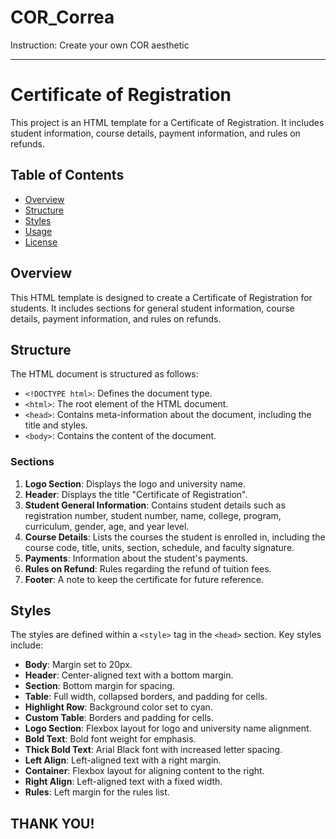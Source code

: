 # COR_Correa
Instruction: Create your own COR aesthetic

---

# Certificate of Registration

This project is an HTML template for a Certificate of Registration. It includes student information, course details, payment information, and rules on refunds.

## Table of Contents

- [Overview](#overview)
- [Structure](#structure)
- [Styles](#styles)
- [Usage](#usage)
- [License](#license)

## Overview

This HTML template is designed to create a Certificate of Registration for students. It includes sections for general student information, course details, payment information, and rules on refunds.

## Structure

The HTML document is structured as follows:

- `<!DOCTYPE html>`: Defines the document type.
- `<html>`: The root element of the HTML document.
- `<head>`: Contains meta-information about the document, including the title and styles.
- `<body>`: Contains the content of the document.

### Sections

1. **Logo Section**: Displays the logo and university name.
2. **Header**: Displays the title "Certificate of Registration".
3. **Student General Information**: Contains student details such as registration number, student number, name, college, program, curriculum, gender, age, and year level.
4. **Course Details**: Lists the courses the student is enrolled in, including the course code, title, units, section, schedule, and faculty signature.
5. **Payments**: Information about the student's payments.
6. **Rules on Refund**: Rules regarding the refund of tuition fees.
7. **Footer**: A note to keep the certificate for future reference.

## Styles

The styles are defined within a `<style>` tag in the `<head>` section. Key styles include:

- **Body**: Margin set to 20px.
- **Header**: Center-aligned text with a bottom margin.
- **Section**: Bottom margin for spacing.
- **Table**: Full width, collapsed borders, and padding for cells.
- **Highlight Row**: Background color set to cyan.
- **Custom Table**: Borders and padding for cells.
- **Logo Section**: Flexbox layout for logo and university name alignment.
- **Bold Text**: Bold font weight for emphasis.
- **Thick Bold Text**: Arial Black font with increased letter spacing.
- **Left Align**: Left-aligned text with a right margin.
- **Container**: Flexbox layout for aligning content to the right.
- **Right Align**: Left-aligned text with a fixed width.
- **Rules**: Left margin for the rules list.


## THANK YOU!
